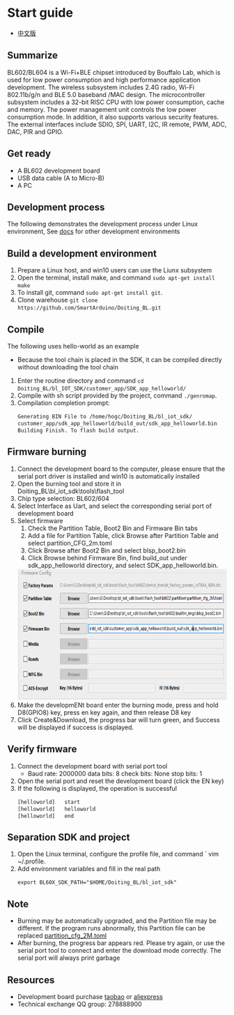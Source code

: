 # Start guide 
* [中文版](./README.md)    

## Summarize
BL602/BL604 is a Wi-Fi+BLE chipset introduced by Bouffalo Lab, which is used for low power consumption and high performance application development.
The wireless subsystem includes 2.4G radio, Wi-Fi 802.11b/g/n and BLE 5.0 baseband /MAC design. The microcontroller subsystem includes a 32-bit RISC CPU with low power consumption, cache and memory. The power management unit controls the low power consumption mode. In addition, it also supports various security features.
The external interfaces include SDIO, SPI, UART, I2C, IR remote, PWM, ADC, DAC, PIR and GPIO.

## Get ready
* A BL602 development board
* USB data cable (A to Micro-B)
* A PC 

## Development process
The following demonstrates the development process under Linux environment, See [docs](docs) for other development environments

## Build a development environment
1. Prepare a Linux host, and win10 users can use the Liunx subsystem
2. Open the terminal, install make, and command `sudo apt-get install make`
3. To install git, command `sudo apt-get install git`.
4. Clone warehouse `git clone https://github.com/SmartArduino/Doiting_BL.git`

## Compile
The following uses hello-world as an example
* Because the tool chain is placed in the SDK, it can be compiled directly without downloading the tool chain
1. Enter the routine directory and command `cd Doiting_BL/bl_IOT_SDK/customer_app/SDK_app_helloworld/`
2. Compile with sh script provided by the project, command `./genromap`.
3. Compilation completion prompt:
    ```
    Generating BIN File to /home/hogc/Doiting_BL/bl_iot_sdk/ customer_app/sdk_app_helloworld/build_out/sdk_app_helloworld.bin
    Building Finish. To flash build output.
    ```

## Firmware burning
1. Connect the development board to the computer, please ensure that the serial port driver is installed and win10 is automatically installed
2. Open the burning tool and store it in Doiting_BL\bl_iot_sdk\tools\flash_tool
3. Chip type selection: BL602/604
4. Select Interface as Uart, and select the corresponding serial port of development board
5. Select firmware
    1. Check the Partition Table, Boot2 Bin and Firmware Bin tabs
    2. Add a file for Partition Table, click Browse after Partition Table and select partition_CFG_2m.toml
    3. Click Browse after Boot2 Bin and select blsp_boot2.bin
    4. Click Browse behind Firmware Bin, find build_out under sdk_app_helloworld directory, and select SDK_app_helloworld.bin.
    <img src="docs/_static/download.png" height="300">
6. Make the developmENt board enter the burning mode, press and hold D8(GPIO8) key, press en key again, and then release D8 key
7. Click Create&Download, the progress bar will turn green, and Success will be displayed if success is displayed.

## Verify firmware
1. Connect the development board with serial port tool
    * Baud rate: 2000000 data bits: 8 check bits: None stop bits: 1
2. Open the serial port and reset the development board (click the EN key)
3. If the following is displayed, the operation is successful
    ```
    [helloworld]   start
    [helloworld]   helloworld
    [helloworld]   end
    ```

## Separation SDK and project
1. Open the Linux terminal, configure the profile file, and command ` vim ~/.profile.
2. Add environment variables and fill in the real path
    ```
    export BL60X_SDK_PATH="$HOME/Doiting_BL/bl_iot_sdk"
    ```

## Note
* Burning may be automatically upgraded, and the Partition file may be different. If the program runs abnormally, this Partition file can be replaced [partition_cfg_2M.toml](docs/_static/partition_cfg_2M.toml)
* After burning, the progress bar appears red. Please try again, or use the serial port tool to connect and enter the download mode correctly. The serial port will always print garbage

## Resources
* Development board purchase [taobao](https://item.taobao.com/item.htm?spm=a1z10.3-c-s.w4002-23087949821.11.58325ac1BMHbKT&id=627734275519) or [aliexpress](https://www.aliexpress.com/item/1005001452354979.html?spm=5261.ProductManageOnline.0.0.c5154edfE7V5mg)
* Technical exchange QQ group: 278888900
